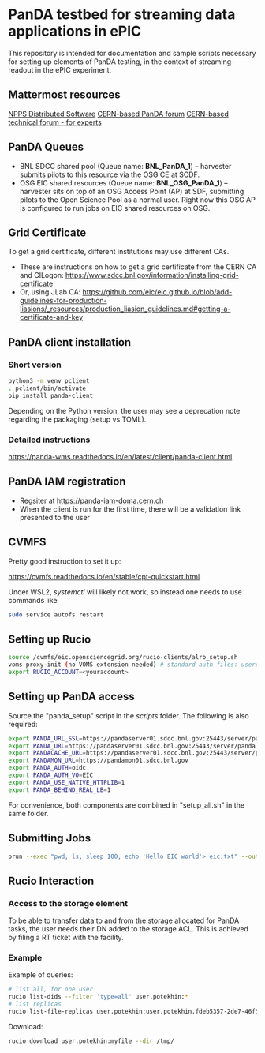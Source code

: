 # PanDA testbed for streaming data applications in ePIC

This repository is intended for documentation and sample scripts
necessary for setting up elements of PanDA testing, in the context
of streaming readout in the ePIC experiment.

## Mattermost resources

[NPPS Distributed Software](https://chat.sdcc.bnl.gov/npps/channels/distributed-software)
[CERN-based PanDA forum](https://mattermost.web.cern.ch/panda/channels/town-square)
[CERN-based technical forum - for experts](https://mattermost.web.cern.ch/panda/channels/technical-forum)

## PanDA Queues

* BNL SDCC shared pool (Queue name: **BNL_PanDA_1**) – harvester submits pilots to this resource via the OSG CE at SCDF.  
* OSG EIC shared resources (Queue name: **BNL_OSG_PanDA_1**) – harvester sits on top of an OSG Access Point (AP) at SDF,
submitting pilots to the Open Science Pool as a normal user. Right now this OSG AP is configured to run jobs on EIC shared
resources on OSG.

## Grid Certificate

To get a grid certificate, different institutions may use different CAs. 
* These are instructions on how to get a grid certificate from the CERN CA and CILogon: https://www.sdcc.bnl.gov/information/installing-grid-certificate
* Or, using JLab CA: https://github.com/eic/eic.github.io/blob/add-guidelines-for-production-liasions/_resources/production_liasion_guidelines.md#getting-a-certificate-and-key


## PanDA client installation

### Short version
```bash
python3 -m venv pclient
. pclient/bin/activate
pip install panda-client
```

Depending on the Python version, the user may see a deprecation note regarding the packaging (setup vs TOML).


### Detailed instructions

https://panda-wms.readthedocs.io/en/latest/client/panda-client.html

## PanDA IAM registration

* Regsiter at https://panda-iam-doma.cern.ch
* When the client is run for the first time, there will be a validation link presented to the user


## CVMFS

Pretty good instruction to set it up:

https://cvmfs.readthedocs.io/en/stable/cpt-quickstart.html

Under WSL2, _systemctl_ will likely not work, so instead one needs to use commands like

```bash
sudo service autofs restart
```

## Setting up Rucio

```bash
source /cvmfs/eic.opensciencegrid.org/rucio-clients/alrb_setup.sh
voms-proxy-init (no VOMS extension needed) # standard auth files: usercert.pem and userkey.pem in the .ssh folder
export RUCIO_ACCOUNT=<youraccount>
```

## Setting up PanDA access

Source the "panda_setup" script in the _scripts_ folder. The following is also
required:

```bash
export PANDA_URL_SSL=https://pandaserver01.sdcc.bnl.gov:25443/server/panda
export PANDA_URL=https://pandaserver01.sdcc.bnl.gov:25443/server/panda
export PANDACACHE_URL=https://pandaserver01.sdcc.bnl.gov:25443/server/panda
export PANDAMON_URL=https://pandamon01.sdcc.bnl.gov
export PANDA_AUTH=oidc
export PANDA_AUTH_VO=EIC
export PANDA_USE_NATIVE_HTTPLIB=1
export PANDA_BEHIND_REAL_LB=1
```

For convenience, both components are combined in "setup_all.sh" in the same folder.



## Submitting Jobs

```bash
prun --exec "pwd; ls; sleep 100; echo 'Hello EIC world'> eic.txt" --outDS user.potekhin.`uuidgen` --nJobs 1 --vo wlcg --site BNL_PanDA_1 --prodSourceLabel test --workingGroup ${PANDA_AUTH_VO} --noBuild
```

## Rucio Interaction

### Access to the storage element

To be able to transfer data to and from the storage allocated for PanDA tasks, the user
needs their DN added to the storage ACL. This is achieved by filing a RT ticket with the facility.

### Example
Example of queries:

```bash
# list all, for one user
rucio list-dids --filter 'type=all' user.potekhin:*
# list replicas
rucio list-file-replicas user.potekhin:user.potekhin.fdeb5357-2de7-46f5-8bee-5942e9b551c0.log.8337.000001.log.tgz
```

Download:
```bash
rucio download user.potekhin:myfile --dir /tmp/
```
